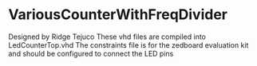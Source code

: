 # VariousCounterWithFreqDivider
Designed by Ridge Tejuco
These vhd files are compiled into LedCounterTop.vhd
The constraints file is for the zedboard evaluation kit
and should be configured to connect the LED pins
